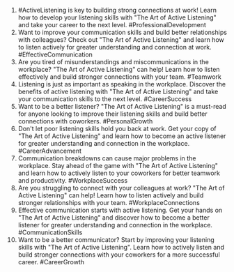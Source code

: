 1. #ActiveListening is key to building strong connections at work! Learn how to develop your listening skills with "The Art of Active Listening" and take your career to the next level. #ProfessionalDevelopment
2. Want to improve your communication skills and build better relationships with colleagues? Check out "The Art of Active Listening" and learn how to listen actively for greater understanding and connection at work. #EffectiveCommunication
3. Are you tired of misunderstandings and miscommunications in the workplace? "The Art of Active Listening" can help! Learn how to listen effectively and build stronger connections with your team. #Teamwork
4. Listening is just as important as speaking in the workplace. Discover the benefits of active listening with "The Art of Active Listening" and take your communication skills to the next level. #CareerSuccess
5. Want to be a better listener? "The Art of Active Listening" is a must-read for anyone looking to improve their listening skills and build better connections with coworkers. #PersonalGrowth
6. Don't let poor listening skills hold you back at work. Get your copy of "The Art of Active Listening" and learn how to become an active listener for greater understanding and connection in the workplace. #CareerAdvancement
7. Communication breakdowns can cause major problems in the workplace. Stay ahead of the game with "The Art of Active Listening" and learn how to actively listen to your coworkers for better teamwork and productivity. #WorkplaceSuccess
8. Are you struggling to connect with your colleagues at work? "The Art of Active Listening" can help! Learn how to listen actively and build stronger relationships with your team. #WorkplaceConnections
9. Effective communication starts with active listening. Get your hands on "The Art of Active Listening" and discover how to become a better listener for greater understanding and connection in the workplace. #CommunicationSkills
10. Want to be a better communicator? Start by improving your listening skills with "The Art of Active Listening". Learn how to actively listen and build stronger connections with your coworkers for a more successful career. #CareerGrowth
